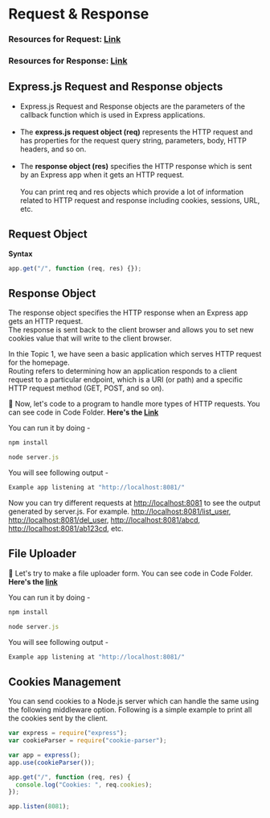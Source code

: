 # Request & Response

### Resources for Request: [Link](https://www.javatpoint.com/expressjs-request#:~:text=js%20Request%20Object-,Express.,HTTP%20headers%2C%20and%20so%20on.)

### Resources for Response: [Link](https://www.javatpoint.com/expressjs-response)

## Express.js Request and Response objects

- Express.js Request and Response objects are the parameters of the callback function which is used in Express applications.<br /><br />
- The **express.js request object (req)** represents the HTTP request and has properties for the request query string, parameters, body, HTTP headers, and so on.<br /><br />
- The **response object (res)** specifies the HTTP response which is sent by an Express app when it gets an HTTP request.<br /><br />
  You can print req and res objects which provide a lot of information related to HTTP request and response including cookies, sessions, URL, etc.<br />

## Request Object

**Syntax**

```javascript
app.get("/", function (req, res) {});
```

## Response Object

The response object specifies the HTTP response when an Express app gets an HTTP request.<br /> The response is sent back to the client browser and allows you to set new cookies value that will write to the client browser.

In thie Topic 1, we have seen a basic application which serves HTTP request for the homepage. <br />
Routing refers to determining how an application responds to a client request to a particular endpoint, which is a URI (or path) and a specific HTTP request method (GET, POST, and so on).

📁 Now, let's code to a program to handle more types of HTTP requests. You can see code in Code Folder. **Here's the [Link](https://github.com/iampavangandhi/TheNodeCourse/tree/master/03%20Expressjs/Topic2/Code/Http%20Requests)**

You can run it by doing -

```javascript
npm install

node server.js
```

You will see following output -

```javascript
Example app listening at "http://localhost:8081/"
```

Now you can try different requests at [http://localhost:8081](http://localhost:8081) to see the output generated by server.js. For example. [http://localhost:8081/list_user](http://localhost:8081/list_user), [http://localhost:8081/del_user](http://localhost:8081/del_user), [http://localhost:8081/abcd](http://localhost:8081/abcd), [http://localhost:8081/ab123cd](http://localhost:8081/ab123cd), etc.

## File Uploader

📁 Let's try to make a file uploader form. You can see code in Code Folder. **Here's the [link](https://github.com/iampavangandhi/TheNodeCourse/tree/master/03%20Expressjs/Topic2/Code/File%20Uploader)**

You can run it by doing -

```javascript
npm install

node server.js
```

You will see following output -

```javascript
Example app listening at "http://localhost:8081/"
```

## Cookies Management

You can send cookies to a Node.js server which can handle the same using the following middleware option. Following is a simple example to print all the cookies sent by the client.

```javascript
var express = require("express");
var cookieParser = require("cookie-parser");

var app = express();
app.use(cookieParser());

app.get("/", function (req, res) {
  console.log("Cookies: ", req.cookies);
});

app.listen(8081);
```
